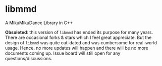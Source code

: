 libmmd
======

A MikuMikuDance Library in C++

**Obsoleted**: this version of `libmmd` has ended its purpose for many years.
There are occasional forks & stars which I feel great appreciate. But the design of `libmmd` was quite out-dated and was cumbersome for real-world usage. Hence, no more updates will happen and there will be no more documents coming up. Issue board will still open for any questions/discussions.
